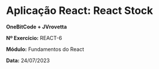 # Aplicação React: React Stock


__OneBitCode + JVrovetta__

__Nº Exercício:__ REACT-6

__Módulo:__ Fundamentos do React

__Data:__ 24/07/2023
